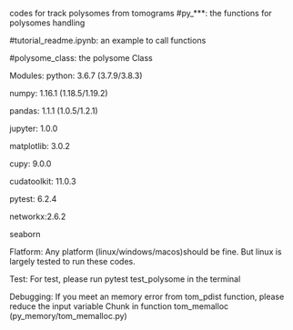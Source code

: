 codes for track polysomes from tomograms
#py_***: the functions for polysomes handling

#tutorial_readme.ipynb: an example to call functions

#polysome_class: the polysome Class

Modules:
python: 3.6.7 (3.7.9/3.8.3)

numpy: 1.16.1 (1.18.5/1.19.2)

pandas: 1.1.1 (1.0.5/1.2.1)

jupyter: 1.0.0

matplotlib: 3.0.2

cupy: 9.0.0

cudatoolkit: 11.0.3 

pytest: 6.2.4

networkx:2.6.2

seaborn

Flatform:
Any platform (linux/windows/macos)should be fine. But linux is largely tested to run these codes.

Test:
For test, please run pytest test_polysome in the terminal 

Debugging:
If you meet an memory error from tom_pdist function, please reduce the input variable Chunk in function tom_memalloc (py_memory/tom_memalloc.py)
